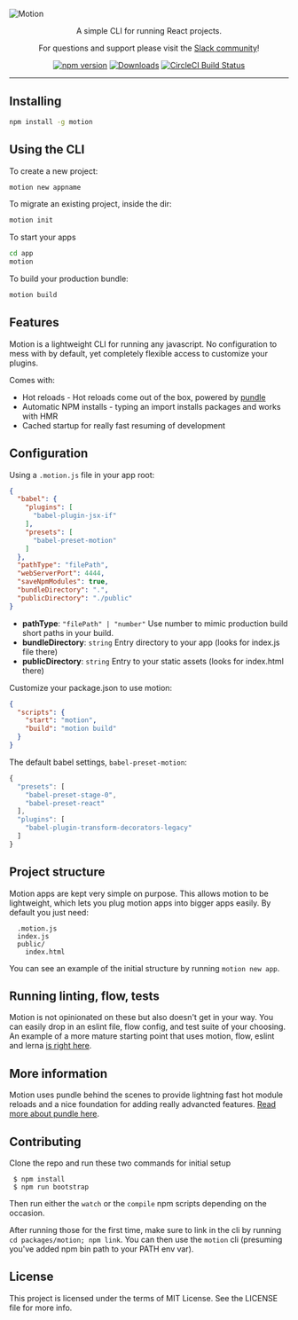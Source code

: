 ![Motion](https://cloud.githubusercontent.com/assets/4278113/26378558/832d15e2-402e-11e7-9d06-7facf12466bf.jpg)

<p align="center">
  A simple CLI for running React projects.
</p>

<p align="center">
  For questions and support please visit the <a href="https://motion-slack.herokuapp.com">Slack community</a>!
</p>

<p align="center">
  <a href="http://badge.fury.io/js/motion"><img alt="npm version" src="https://badge.fury.io/js/motion.svg"></a>
  <a href="https://npmjs.org/package/motion"><img alt="Downloads" src="http://img.shields.io/npm/dm/motion.svg"></a>
  <a href="https://circleci.com/gh/steelbrain/pundle/tree/master">
    <img src="https://img.shields.io/circleci/project/steelbrain/pundle/master.svg" alt="CircleCI Build Status">
  </a><br/>
</p>

----

## Installing

```bash
npm install -g motion
```

## Using the CLI

To create a new project:

```bash
motion new appname
```

To migrate an existing project, inside the dir:

```bash
motion init
```

To start your apps

```bash
cd app
motion
```

To build your production bundle:

```bash
motion build
```

## Features

Motion is a lightweight CLI for running any javascript. No configuration to mess with by default, yet completely flexible access to customize your plugins.

Comes with:

- Hot reloads - Hot reloads come out of the box, powered by [pundle](https://github.com/steelbrain/pundle)
- Automatic NPM installs - typing an import installs packages and works with HMR
- Cached startup for really fast resuming of development

## Configuration

Using a `.motion.js` file in your app root:

```json
{
  "babel": {
    "plugins": [
      "babel-plugin-jsx-if"
    ],
    "presets": [
      "babel-preset-motion"
    ]
  },
  "pathType": "filePath",
  "webServerPort": 4444,
  "saveNpmModules": true,
  "bundleDirectory": ".",
  "publicDirectory": "./public"
}
```

- **pathType**: `"filePath" | "number"` Use number to mimic production build short paths in your build.
- **bundleDirectory**: `string` Entry directory to your app (looks for index.js file there)
- **publicDirectory**: `string` Entry to your static assets (looks for index.html there)

Customize your package.json to use motion:

```json
{
  "scripts": {
    "start": "motion",
    "build": "motion build"
  }
}
```

The default babel settings, `babel-preset-motion`:

```js
{
  "presets": [
    "babel-preset-stage-0",
    "babel-preset-react"
  ],
  "plugins": [
    "babel-plugin-transform-decorators-legacy"
  ]
}
```

## Project structure

Motion apps are kept very simple on purpose. This allows motion to be lightweight, which lets you plug motion apps into bigger apps easily. By default you just need:

```
  .motion.js
  index.js
  public/
    index.html
```

You can see an example of the initial structure by running `motion new app`.

## Running linting, flow, tests

Motion is not opinionated on these but also doesn't get in your way. You can easily drop in an eslint file, flow config, and test suite of your choosing. An example of a more mature starting point that uses motion, flow, eslint and lerna [is right here](https://github.com/motion/starter).

## More information

Motion uses pundle behind the scenes to provide lightning fast hot module reloads and a nice foundation for adding really advancted features. [Read more about pundle here](https://github.com/steelbrain/pundle).

## Contributing

Clone the repo and run these two commands for initial setup

```
 $ npm install
 $ npm run bootstrap
```

Then run either the `watch` or the `compile` npm scripts depending on the occasion.

After running those for the first time, make sure to link in the cli by running `cd packages/motion; npm link`. You can then use the `motion` cli (presuming you've added npm bin path to your PATH env var).

## License

This project is licensed under the terms of MIT License. See the LICENSE file for more info.
